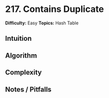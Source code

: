 # 217. Contains Duplicate

**Difficulty:** Easy
**Topics:** Hash Table

## Intuition

## Algorithm

## Complexity

## Notes / Pitfalls
